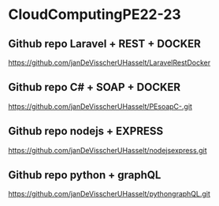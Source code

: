 # CloudComputingPE22-23
## Github repo Laravel + REST + DOCKER
https://github.com/janDeVisscherUHasselt/LaravelRestDocker
## Github repo C# + SOAP + DOCKER
https://github.com/janDeVisscherUHasselt/PEsoapC-.git
## Github repo nodejs + EXPRESS
https://github.com/janDeVisscherUHasselt/nodejsexpress.git
## Github repo python + graphQL
https://github.com/janDeVisscherUHasselt/pythongraphQL.git
